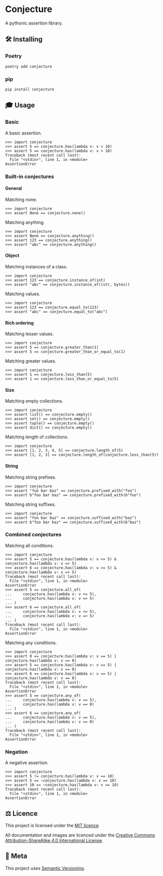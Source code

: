 # Conjecture

A pythonic assertion library.

## 🛠 Installing

### Poetry

```
poetry add conjecture
```

### pip

```
pip install conjecture
```

## 🎓 Usage


### Basic

A basic assertion.

```pycon
>>> import conjecture
>>> assert 5 == conjecture.has(lambda v: v < 10)
>>> assert 5 == conjecture.has(lambda v: v > 10)
Traceback (most recent call last):
  File "<stdin>", line 1, in <module>
AssertionError
```

### Built-in conjectures

#### General

Matching none.

```pycon
>>> import conjecture
>>> assert None == conjecture.none()
```

Matching anything.

```pycon
>>> import conjecture
>>> assert None == conjecture.anything()
>>> assert 123 == conjecture.anything()
>>> assert "abc" == conjecture.anything()
```

#### Object

Matching instances of a class.

```pycon
>>> import conjecture
>>> assert 123 == conjecture.instance_of(int)
>>> assert "abc" == conjecture.instance_of((str, bytes))
```

Matching values.

```pycon
>>> import conjecture
>>> assert 123 == conjecture.equal_to(123)
>>> assert "abc" == conjecture.equal_to("abc")
```

#### Rich ordering

Matching lesser values.

```pycon
>>> import conjecture
>>> assert 5 == conjecture.greater_than(1)
>>> assert 5 == conjecture.greater_than_or_equal_to(1)
```

Matching greater values.

```pycon
>>> import conjecture
>>> assert 1 == conjecture.less_than(5)
>>> assert 1 == conjecture.less_than_or_equal_to(5)
```

#### Size

Matching empty collections.

```pycon
>>> import conjecture
>>> assert list() == conjecture.empty()
>>> assert set() == conjecture.empty()
>>> assert tuple() == conjecture.empty()
>>> assert dict() == conjecture.empty()
```

Matching length of collections.

```pycon
>>> import conjecture
>>> assert [1, 2, 3, 4, 5] == conjecture.length_of(5)
>>> assert [1, 2, 3] == conjecture.length_of(conjecture.less_than(5))
```

#### String

Matching string prefixes.

```pycon
>>> import conjecture
>>> assert "foo bar baz" == conjecture.prefixed_with("foo")
>>> assert b"foo bar baz" == conjecture.prefixed_with(b"foo")
```

Matching string suffixes.

```pycon
>>> import conjecture
>>> assert "foo bar baz" == conjecture.suffixed_with("baz")
>>> assert b"foo bar baz" == conjecture.suffixed_with(b"baz")
```

### Combined conjectures

Matching all conditions.

```pycon
>>> import conjecture
>>> assert 5 == conjecture.has(lambda v: v <= 5) & conjecture.has(lambda v: v => 5)
>>> assert 6 == conjecture.has(lambda v: v <= 5) & conjecture.has(lambda v: v => 5)
Traceback (most recent call last):
  File "<stdin>", line 1, in <module>
AssertionError
>>> assert 5 == conjecture.all_of(
...     conjecture.has(lambda v: v <= 5),
...     conjecture.has(lambda v: v => 5)
... )
>>> assert 6 == conjecture.all_of(
...     conjecture.has(lambda v: v <= 5),
...     conjecture.has(lambda v: v => 5)
... )
Traceback (most recent call last):
  File "<stdin>", line 1, in <module>
AssertionError
```

Matching any conditions.

```pycon
>>> import conjecture
>>> assert 0 == conjecture.has(lambda v: v == 5) | conjecture.has(lambda v: v == 0)
>>> assert 5 == conjecture.has(lambda v: v == 5) | conjecture.has(lambda v: v == 0)
>>> assert 6 == conjecture.has(lambda v: v == 5) | conjecture.has(lambda v: v == 0)
Traceback (most recent call last):
  File "<stdin>", line 1, in <module>
AssertionError
>>> assert 5 == conjecture.any_of(
...     conjecture.has(lambda v: v == 5),
...     conjecture.has(lambda v: v == 0)
... )
>>> assert 6 == conjecture.any_of(
...     conjecture.has(lambda v: v == 5),
...     conjecture.has(lambda v: v == 0)
... )
Traceback (most recent call last):
  File "<stdin>", line 1, in <module>
AssertionError
```

### Negation

A negative assertion.

```pycon
>>> import conjecture
>>> assert 5 != conjecture.has(lambda v: v == 10)
>>> assert 5 == ~conjecture.has(lambda v: v == 10)
>>> assert 10 == ~conjecture.has(lambda v: v == 10)
Traceback (most recent call last):
  File "<stdin>", line 1, in <module>
AssertionError
```

## ⚖️ Licence

This project is licensed under the [MIT licence](http://dan.mit-license.org/).

All documentation and images are licenced under the 
[Creative Commons Attribution-ShareAlike 4.0 International License][cc_by_sa].

[cc_by_sa]: https://creativecommons.org/licenses/by-sa/4.0/

## 📝 Meta

This project uses [Semantic Versioning](http://semver.org/).

